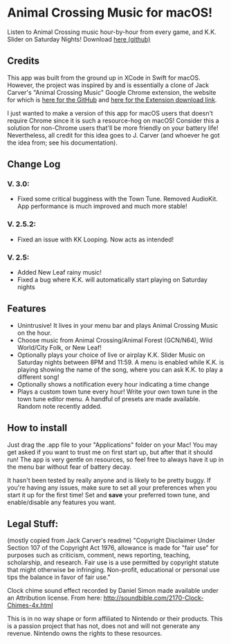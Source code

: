 # Animal Crossing Music for macOS!
Listen to Animal Crossing music hour-by-hour from every game, and K.K. Slider on Saturday Nights!
Download [here (github)](https://github.com/epdavid/ac-music/releases)

## Credits
This app was built from the ground up in XCode in Swift for macOS. However, the project was inspired by and is essentially a clone of Jack Carver's "Animal Crossing Music" Google Chrome extension, the website for which is [here for the GitHub](https://github.com/JdotCarver/Animal-Crossing-Music-Extension#) and [here for the Extension download link](https://chrome.google.com/webstore/detail/animal-crossing-music/fcedlaimpcfgpnfdgjbmmfibkklpioop?hl=en).

I just wanted to make a version of this app for macOS users that doesn't require Chrome since it is such a resource-hog on macOS! Consider this a solution for non-Chrome users that'll be more friendly on your battery life! Nevertheless, all credit for this idea goes to J. Carver (and whoever he got the idea from; see his documentation).

## Change Log

### V. 3.0:
* Fixed some critical bugginess with the Town Tune. Removed AudioKit. App performance is much improved and much more stable!
### V. 2.5.2:
* Fixed an issue with KK Looping. Now acts as intended!
### V. 2.5:
* Added New Leaf rainy music!
* Fixed a bug where K.K. will automatically start playing on Saturday nights

## Features
* Unintrusive! It lives in your menu bar and plays Animal Crossing Music on the hour.
* Choose music from Animal Crossing/Animal Forest (GCN/N64), Wild World/City Folk, or New Leaf! 
* Optionally plays your choice of live or airplay K.K. Slider Music on Saturday nights between 8PM and 11:59. A menu is enabled while K.K. is playing showing the name of the song, where you can ask K.K. to play a different song!
* Optionally shows a notification every hour indicating a time change
* Plays a custom town tune every hour! Write your own town tune in the town tune editor menu. A handful of presets are made available. Random note recently added. 

## How to install
Just drag the .app file to your "Applications" folder on your Mac! You may get asked if you want to trust me on first start up, but after that it should run! The app is very gentle on resources, so feel free to always have it up in the menu bar without fear of battery decay.

It hasn't been tested by really anyone and is likely to be pretty buggy. If you're having any issues, make sure to set all your preferences when you start it up for the first time! Set and **save** your preferred town tune, and enable/disable any features you want. 

## Legal Stuff:
(mostly copied from Jack Carver's readme)
"Copyright Disclaimer Under Section 107 of the Copyright Act 1976, allowance is made for "fair use" for purposes such as criticism, comment, news reporting, teaching, scholarship, and research. Fair use is a use permitted by copyright statute that might otherwise be infringing. Non-profit, educational or personal use tips the balance in favor of fair use."

Clock chime sound effect recorded by Daniel Simon made available under an Attribution license. From here: http://soundbible.com/2170-Clock-Chimes-4x.html

This is in no way shape or form affiliated to Nintendo or their products. This is a passion project that has not, does not and will not generate any revenue. Nintendo owns the rights to these resources.
